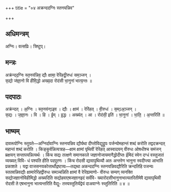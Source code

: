 +++
title = "०४ अक्रन्ददग्निः स्तनयन्निव"

+++
## अधिमन्त्रम्
अग्निः। वत्सप्रिः। त्रिष्टुप्।

## मन्त्रः
अक्र॑न्दद॒ग्निः स्त॒नय॑न्निव॒ द्यौः क्षामा॒ रेरि॑हद्वी॒रुधः॑ सम॒ञ्जन् ।  
स॒द्यो ज॑ज्ञा॒नो वि हीमि॒द्धो अख्य॒दा रोद॑सी भा॒नुना॑ भात्य॒न्तः ॥

## पदपाठः
अक्र॑न्दत् । अ॒ग्निः । स्त॒नय॑न्ऽइव । द्यौः । क्षाम॑ । रेरि॑हत् । वी॒रुधः॑ । स॒म्ऽअ॒ञ्जन् ।  
स॒द्यः । ज॒ज्ञा॒नः । वि । हि । ई॒म् । इ॒द्धः । अख्य॑त् । आ । रोद॑सी॒ इति॑ । भा॒नुना॑ । भा॒ति॒ । अ॒न्तरिति॑ ॥

## भाष्यम्
दावरूपोग्निः स्तूयते—अग्निर्दावाग्निः स्तनयन्निव द्यौर्यथा दीप्तोविद्युद्रूपः पर्जन्योमहान्तं शब्दं करोति तद्वदक्रन्दत् महान्तं शब्दं करोति । किङ्कुर्वन्नित्यत्राह—क्षाम क्षामां पृथिवीं रेरिहत् आस्वादयन् वीरुधः ओषधीश्च समंजन् म्रक्षयन् सन्तापयन्नित्यर्थः । किंच सद्यः तत्क्षणे समानकाले जज्ञानोजायमानैद्धोदीप्तः ईमिदं स्वेन दग्धं वस्तुजातं व्यख्यत् विवि- धं पश्यति हीति पदपूरणः । किंच रोदसी द्यावापृथिव्यौ अतः अन्तरेण भानुना स्वदीप्त्या आभाति प्रकाशते । यद्वा वाजसनयकोत्तार्थोद्रष्टव्यः—तद्यथा अकन्ददग्निः स्तनयन्निवद्यौरिति क्रन्दतिहि पजन्यः स्ततवन्निवद्यौः क्षामारेरिहद्वीरुधः समञ्चन्निति क्षामां वै रेरिह्यमाणो- वीरुधः सम्यग् व्यनक्ति सद्योजज्ञानोविहीमिद्धो अख्यदिति सद्योहवाएषजज्ञानइदं सर्वंवि- ख्यारोदसीभानुनाभात्यतरितीमेवै द्यावापृथिवी रोदसी ते एषभानुना भात्यन्तरिति वैद्यु- तस्यस्तुतिर्यद्वेयं दाअवाग्नेः स्व्तुतिरिति ॥ ४ ॥
